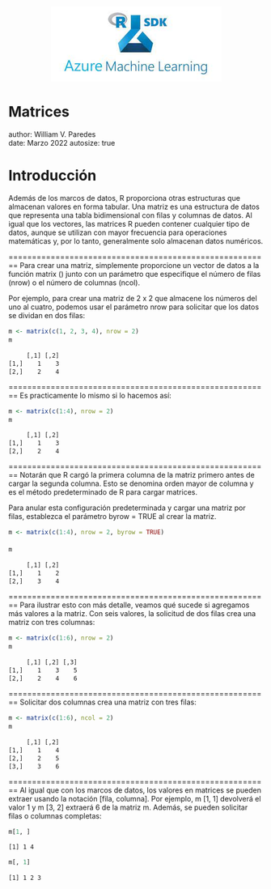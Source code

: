 <p align="center">
<img src="Azure_R_ML.jpg">
</p>

Matrices
========================================================
author: William V. Paredes  
date:  Marzo 2022
autosize: true

Introducción
========================================================
Además de los marcos de datos, R proporciona otras estructuras que almacenan valores en forma tabular. Una matriz es una estructura de datos que representa una tabla bidimensional con filas y columnas de datos. Al igual que los vectores, las matrices R pueden contener cualquier tipo de datos, aunque se utilizan con mayor frecuencia para operaciones matemáticas y, por lo tanto, generalmente solo almacenan datos numéricos.


========================================================
Para crear una matriz, simplemente proporcione un vector de datos a la función matrix () junto con un parámetro que especifique el número de filas (nrow) o el número de columnas (ncol).

Por ejemplo, para crear una matriz de 2 x 2 que almacene los números del uno al cuatro, podemos usar el parámetro nrow para solicitar que los datos se dividan en dos filas:


```r
m <- matrix(c(1, 2, 3, 4), nrow = 2)
m
```

```
     [,1] [,2]
[1,]    1    3
[2,]    2    4
```

========================================================
Es practicamente lo mismo si lo hacemos así:


```r
m <- matrix(c(1:4), nrow = 2)
m
```

```
     [,1] [,2]
[1,]    1    3
[2,]    2    4
```


========================================================
Notarán que R cargó la primera columna de la matriz primero antes de cargar la segunda columna. Esto se denomina orden mayor de columna y es el método predeterminado de R para cargar matrices.

Para anular esta configuración predeterminada y cargar una matriz por filas, establezca el parámetro byrow = TRUE al crear la matriz.


```r
m <- matrix(c(1:4), nrow = 2, byrow = TRUE)

m
```

```
     [,1] [,2]
[1,]    1    2
[2,]    3    4
```

========================================================
Para ilustrar esto con más detalle, veamos qué sucede si agregamos más valores a la matriz.
Con seis valores, la solicitud de dos filas crea una matriz con tres columnas:


```r
m <- matrix(c(1:6), nrow = 2)
m
```

```
     [,1] [,2] [,3]
[1,]    1    3    5
[2,]    2    4    6
```


========================================================
Solicitar dos columnas crea una matriz con tres filas:


```r
m <- matrix(c(1:6), ncol = 2)
m
```

```
     [,1] [,2]
[1,]    1    4
[2,]    2    5
[3,]    3    6
```


========================================================
Al igual que con los marcos de datos, los valores en matrices se pueden extraer usando la notación [fila, columna]. Por ejemplo, m [1, 1] devolverá el valor 1 y m [3, 2] extraerá 6 de la matriz m. Además, se pueden solicitar filas o columnas completas:


```r
m[1, ]
```

```
[1] 1 4
```

```r
m[, 1]
```

```
[1] 1 2 3
```


